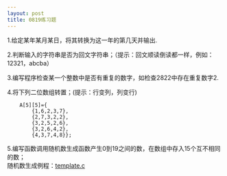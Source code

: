 ```yaml
---
layout: post
title: 0819练习题
---
```

1.给定某年某月某日，将其转换为这一年的第几天并输出.<br>

2.判断输入的字符串是否为回文字符串；（提示：回文顺读倒读都一样，例如：12321，abcba）<br>

<p>3.编写程序检查某一个整数中是否有重复的数字，如检查2822中存在重复数字2.<br></p>
<p>4.将下列二位数组转置；(提示：行变列，列变行)

        A[5][5]={
            {1,6,2,3,7},
            {2,7,3,2,2},
            {3,2,5,2,6},
            {3,2,6,4,2},
            {4,3,7,4,8}};
</p>
5.编写函数调用随机数生成函数产生0到19之间的数，在数组中存入15个互不相同的数；<br>
随机数生成例程：<a href="./template.c">template.c</a><br> <br>


